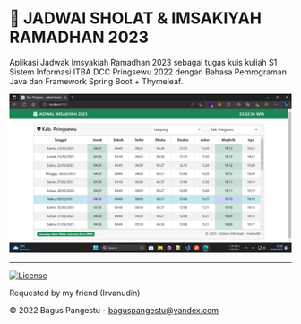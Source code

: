 # 📆 JADWAl SHOLAT & IMSAKIYAH RAMADHAN 2023

Aplikasi Jadwak Imsyakiah Ramadhan 2023 sebagai tugas kuis kuliah S1 Sistem Informasi ITBA DCC Pringsewu 2022 dengan Bahasa Pemrograman Java dan Framework Spring Boot + Thymeleaf.

![Screenshot](screenshot.png)

---

[![License](https://img.shields.io/badge/License-MIT-green)](LICENSE)

Requested by my friend (Irvanudin)

© 2022 Bagus Pangestu - <baguspangestu@yandex.com>
